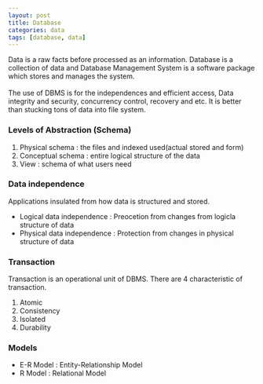 ```yaml
---
layout: post
title: Database
categories: data
tags: [database, data]
---
```



Data is a raw facts before processed as an information. Database is a collection of data and Database Management System is a software package which stores and manages the system. <br>
<br>
The use of DBMS is for the independences and efficient access, Data integrity and security, concurrency control, recovery and etc. It is better than stucking tons of data into file system. 
<br>

### Levels of Abstraction (Schema)
1. Physical schema : the files and indexed used(actual stored and form)
2. Conceptual schema : entire logical structure of the data 
3. View : schema of what users need

### Data independence 
Applications insulated from how data is structured and stored. 
 + Logical data independence : Preocetion from changes from logicla structure of data
 + Physical data independence : Protection from changes in physical structure of data 

### Transaction
Transaction is an operational unit of DBMS. There are 4 characteristic of transaction.
1. Atomic
2. Consistency
3. Isolated
4. Durability 

### Models 
+ E-R Model : Entity-Relationship Model 
+ R Model : Relational Model

